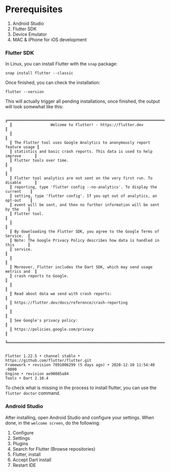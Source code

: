 # Prerequisites


1. Android Studio
1. Flutter SDK
1. Device Emulator
1. MAC & iPhone for iOS development


### Flutter SDK
In Linux, you can install Flutter with the `snap` package:
```
snap install flutter --classic
```
Once finished, you can check the installation:
```
flutter --version
```
This will actually trigger all pending installations, once finished, the output will look somewhat like this:
```
  ╔════════════════════════════════════════════════════════════════════════════╗
  ║                 Welcome to Flutter! - https://flutter.dev                  ║
  ║                                                                            ║
  ║ The Flutter tool uses Google Analytics to anonymously report feature usage ║
  ║ statistics and basic crash reports. This data is used to help improve      ║
  ║ Flutter tools over time.                                                   ║
  ║                                                                            ║
  ║ Flutter tool analytics are not sent on the very first run. To disable      ║
  ║ reporting, type 'flutter config --no-analytics'. To display the current    ║
  ║ setting, type 'flutter config'. If you opt out of analytics, an opt-out    ║
  ║ event will be sent, and then no further information will be sent by the    ║
  ║ Flutter tool.                                                              ║
  ║                                                                            ║
  ║ By downloading the Flutter SDK, you agree to the Google Terms of Service.  ║
  ║ Note: The Google Privacy Policy describes how data is handled in this      ║
  ║ service.                                                                   ║
  ║                                                                            ║
  ║ Moreover, Flutter includes the Dart SDK, which may send usage metrics and  ║
  ║ crash reports to Google.                                                   ║
  ║                                                                            ║
  ║ Read about data we send with crash reports:                                ║
  ║ https://flutter.dev/docs/reference/crash-reporting                         ║
  ║                                                                            ║
  ║ See Google's privacy policy:                                               ║
  ║ https://policies.google.com/privacy                                        ║
  ╚════════════════════════════════════════════════════════════════════════════╝


Flutter 1.22.5 • channel stable • https://github.com/flutter/flutter.git
Framework • revision 7891006299 (5 days ago) • 2020-12-10 11:54:40 -0800
Engine • revision ae90085a84
Tools • Dart 2.10.4
```
To check what is missing in the process to install flutter, you can use the `flutter doctor` command.

### Android Studio
After installing, open Android Studio and configure your settings. When done, in the `welcome screen`, do the following:
1. Configure
1. Settings
1. Plugins
1. Search for Flutter (Browse repositories)
1. Flutter, install
1. Accept Dart install
1. Restart IDE